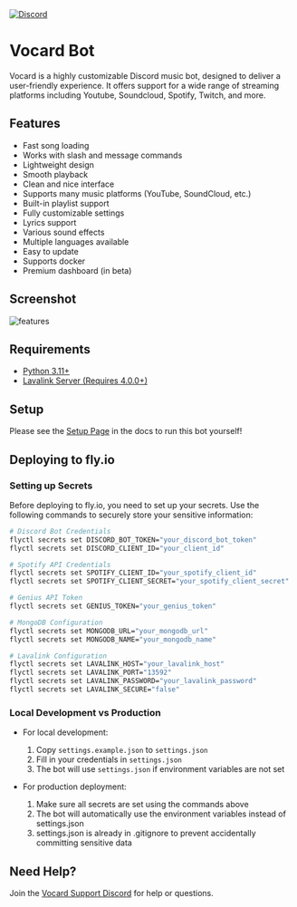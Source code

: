 <a href="https://discord.gg/wRCgB7vBQv">
    <img src="https://img.shields.io/discord/811542332678996008?color=7289DA&label=Support&logo=discord&style=for-the-badge" alt="Discord">
</a>

# Vocard Bot
Vocard is a highly customizable Discord music bot, designed to deliver a user-friendly experience. It offers support for a wide range of streaming platforms including Youtube, Soundcloud, Spotify, Twitch, and more.

## Features
* Fast song loading
* Works with slash and message commands
* Lightweight design
* Smooth playback
* Clean and nice interface
* Supports many music platforms (YouTube, SoundCloud, etc.)
* Built-in playlist support
* Fully customizable settings
* Lyrics support
* Various sound effects
* Multiple languages available
* Easy to update
* Supports docker
* Premium dashboard (in beta)

## Screenshot
![features](https://github.com/user-attachments/assets/f34b542d-be37-4170-bb80-c44748d8eb04)

## Requirements
* [Python 3.11+](https://www.python.org/downloads/)
* [Lavalink Server (Requires 4.0.0+)](https://github.com/freyacodes/Lavalink)

## Setup
Please see the [Setup Page](https://docs.vocard.xyz) in the docs to run this bot yourself!

## Deploying to fly.io

### Setting up Secrets
Before deploying to fly.io, you need to set up your secrets. Use the following commands to securely store your sensitive information:

```bash
# Discord Bot Credentials
flyctl secrets set DISCORD_BOT_TOKEN="your_discord_bot_token"
flyctl secrets set DISCORD_CLIENT_ID="your_client_id"

# Spotify API Credentials
flyctl secrets set SPOTIFY_CLIENT_ID="your_spotify_client_id"
flyctl secrets set SPOTIFY_CLIENT_SECRET="your_spotify_client_secret"

# Genius API Token
flyctl secrets set GENIUS_TOKEN="your_genius_token"

# MongoDB Configuration
flyctl secrets set MONGODB_URL="your_mongodb_url"
flyctl secrets set MONGODB_NAME="your_mongodb_name"

# Lavalink Configuration
flyctl secrets set LAVALINK_HOST="your_lavalink_host"
flyctl secrets set LAVALINK_PORT="13592"
flyctl secrets set LAVALINK_PASSWORD="your_lavalink_password"
flyctl secrets set LAVALINK_SECURE="false"
```

### Local Development vs Production
- For local development:
  1. Copy `settings.example.json` to `settings.json`
  2. Fill in your credentials in `settings.json`
  3. The bot will use `settings.json` if environment variables are not set

- For production deployment:
  1. Make sure all secrets are set using the commands above
  2. The bot will automatically use the environment variables instead of settings.json
  3. settings.json is already in .gitignore to prevent accidentally committing sensitive data

## Need Help?
Join the [Vocard Support Discord](https://discord.gg/wRCgB7vBQv) for help or questions.

